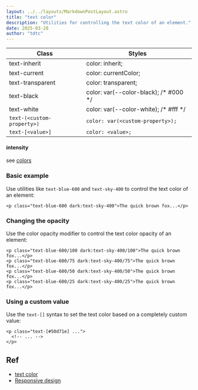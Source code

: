 ```yaml
---
layout: ../../layouts/MarkdownPostLayout.astro
title: "text color"
description: "Utilities for controlling the text color of an element."
date: 2025-03-28
author: "tdtc"
---
```

|Class|Styles|
|-|-|
|text-inherit|color: inherit;|
|text-current|color: currentColor;|
|text-transparent|color: transparent;|
|text-black|color: var(--color-black); /* #000 */|
|text-white|color: var(--color-white); /* #fff */|
|`text-(<custom-property>)`|`color: var(<custom-property>);`|
|`text-[<value>]`|`color: <value>;`|

#### intensity
see [colors](https://tdtc-hrb.github.io/css-tws/posts/tailwind-colors)

### Basic example
Use utilities like <code>text-blue-600</code> and <code>text-sky-400</code> to control the text color of an element:
```
<p class="text-blue-600 dark:text-sky-400">The quick brown fox...</p>
```

### Changing the opacity
Use the color opacity modifier to control the text color opacity of an element:
```
<p class="text-blue-600/100 dark:text-sky-400/100">The quick brown fox...</p>
<p class="text-blue-600/75 dark:text-sky-400/75">The quick brown fox...</p>
<p class="text-blue-600/50 dark:text-sky-400/50">The quick brown fox...</p>
<p class="text-blue-600/25 dark:text-sky-400/25">The quick brown fox...</p>
```

### Using a custom value
Use the <code>text-[<value>]</code> syntax to set the text color based on a completely custom value:
```
<p class="text-[#50d71e] ...">
  <!-- ... -->
</p>
```

## Ref
- [text color](https://tailwindcss.com/docs/color)
- [Responsive design](https://tailwindcss.com/docs/color#responsive-design)
